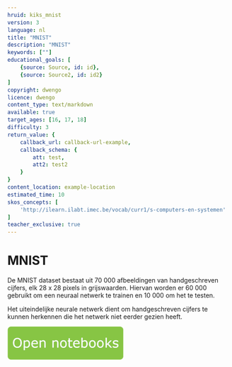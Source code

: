 ```yaml
---
hruid: kiks_mnist
version: 3
language: nl
title: "MNIST"
description: "MNIST"
keywords: [""]
educational_goals: [
    {source: Source, id: id}, 
    {source: Source2, id: id2}
]
copyright: dwengo
licence: dwengo
content_type: text/markdown
available: true
target_ages: [16, 17, 18]
difficulty: 3
return_value: {
    callback_url: callback-url-example,
    callback_schema: {
        att: test,
        att2: test2
    }
}
content_location: example-location
estimated_time: 10
skos_concepts: [
    'http://ilearn.ilabt.imec.be/vocab/curr1/s-computers-en-systemen'
]
teacher_exclusive: true
---
```


# MNIST
De MNIST dataset bestaat uit 70 000 afbeeldingen van
handgeschreven cijfers, elk 28 x 28 pixels in grijswaarden. Hiervan worden er
60 000 gebruikt om een neuraal netwerk te trainen en 10 000 om het te testen.

Het uiteindelijke neurale netwerk dient om handgeschreven cijfers te kunnen herkennen die het netwerk niet eerder gezien heeft.

[![](embed/Knop.png "Knop")](https://kiks.ilabt.imec.be/jupyterhub/?id=1810 "MNIST")
